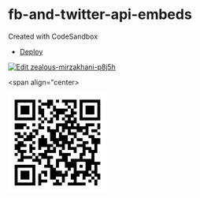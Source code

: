 # fb-and-twitter-api-embeds
Created with CodeSandbox


- [Deploy](https://codesandbox.io/s/github/bgoonz/fb-and-twitter-api-embeds)


[![Edit zealous-mirzakhani-p8j5h](https://codesandbox.io/static/img/play-codesandbox.svg)](https://codesandbox.io/s/zealous-mirzakhani-p8j5h?fontsize=14&hidenavigation=1&theme=dark)


<span align="center>

![qr-code](./qrcode.png)


 </span>
